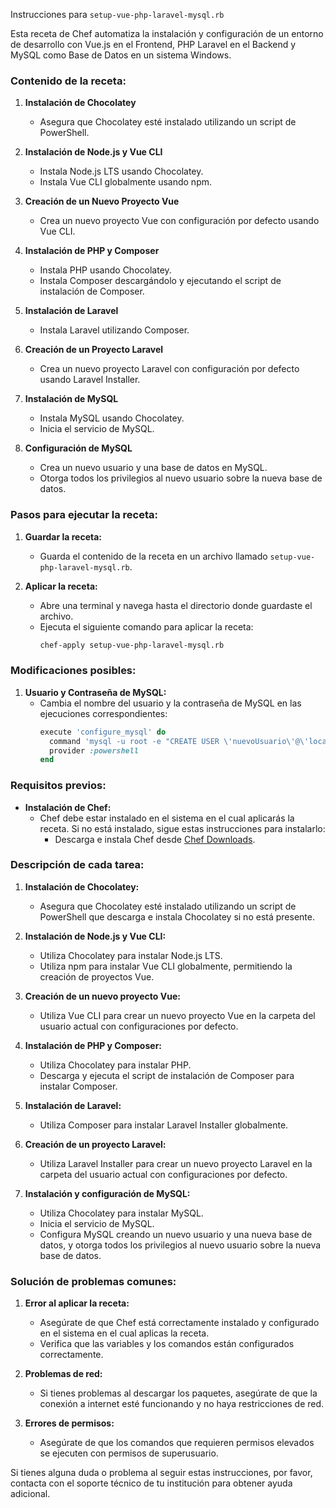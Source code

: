 Instrucciones para `setup-vue-php-laravel-mysql.rb`

Esta receta de Chef automatiza la instalación y configuración de un entorno de desarrollo con Vue.js en el Frontend, PHP Laravel en el Backend y MySQL como Base de Datos en un sistema Windows.

### Contenido de la receta:

1. **Instalación de Chocolatey**
   - Asegura que Chocolatey esté instalado utilizando un script de PowerShell.

2. **Instalación de Node.js y Vue CLI**
   - Instala Node.js LTS usando Chocolatey.
   - Instala Vue CLI globalmente usando npm.

3. **Creación de un Nuevo Proyecto Vue**
   - Crea un nuevo proyecto Vue con configuración por defecto usando Vue CLI.

4. **Instalación de PHP y Composer**
   - Instala PHP usando Chocolatey.
   - Instala Composer descargándolo y ejecutando el script de instalación de Composer.

5. **Instalación de Laravel**
   - Instala Laravel utilizando Composer.

6. **Creación de un Proyecto Laravel**
   - Crea un nuevo proyecto Laravel con configuración por defecto usando Laravel Installer.

7. **Instalación de MySQL**
   - Instala MySQL usando Chocolatey.
   - Inicia el servicio de MySQL.

8. **Configuración de MySQL**
   - Crea un nuevo usuario y una base de datos en MySQL.
   - Otorga todos los privilegios al nuevo usuario sobre la nueva base de datos.

### Pasos para ejecutar la receta:

1. **Guardar la receta:**
   - Guarda el contenido de la receta en un archivo llamado `setup-vue-php-laravel-mysql.rb`.

2. **Aplicar la receta:**
   - Abre una terminal y navega hasta el directorio donde guardaste el archivo.
   - Ejecuta el siguiente comando para aplicar la receta:
     ```sh
     chef-apply setup-vue-php-laravel-mysql.rb
     ```

### Modificaciones posibles:

1. **Usuario y Contraseña de MySQL:**
   - Cambia el nombre del usuario y la contraseña de MySQL en las ejecuciones correspondientes:
     ```ruby
     execute 'configure_mysql' do
       command 'mysql -u root -e "CREATE USER \'nuevoUsuario\'@\'localhost\' IDENTIFIED BY \'TuContraseñaSegura\'; CREATE DATABASE nuevonombrebd; GRANT ALL PRIVILEGES ON nuevonombrebd.* TO \'nuevoUsuario\'@\'localhost\'; FLUSH PRIVILEGES;"'
       provider :powershell
     end
     ```

### Requisitos previos:

- **Instalación de Chef:**
  - Chef debe estar instalado en el sistema en el cual aplicarás la receta. Si no está instalado, sigue estas instrucciones para instalarlo:
    - Descarga e instala Chef desde [Chef Downloads](https://downloads.chef.io/chef).

### Descripción de cada tarea:

1. **Instalación de Chocolatey:**
   - Asegura que Chocolatey esté instalado utilizando un script de PowerShell que descarga e instala Chocolatey si no está presente.

2. **Instalación de Node.js y Vue CLI:**
   - Utiliza Chocolatey para instalar Node.js LTS.
   - Utiliza npm para instalar Vue CLI globalmente, permitiendo la creación de proyectos Vue.

3. **Creación de un nuevo proyecto Vue:**
   - Utiliza Vue CLI para crear un nuevo proyecto Vue en la carpeta del usuario actual con configuraciones por defecto.

4. **Instalación de PHP y Composer:**
   - Utiliza Chocolatey para instalar PHP.
   - Descarga y ejecuta el script de instalación de Composer para instalar Composer.

5. **Instalación de Laravel:**
   - Utiliza Composer para instalar Laravel Installer globalmente.

6. **Creación de un proyecto Laravel:**
   - Utiliza Laravel Installer para crear un nuevo proyecto Laravel en la carpeta del usuario actual con configuraciones por defecto.

7. **Instalación y configuración de MySQL:**
   - Utiliza Chocolatey para instalar MySQL.
   - Inicia el servicio de MySQL.
   - Configura MySQL creando un nuevo usuario y una nueva base de datos, y otorga todos los privilegios al nuevo usuario sobre la nueva base de datos.

### Solución de problemas comunes:

1. **Error al aplicar la receta:**
   - Asegúrate de que Chef está correctamente instalado y configurado en el sistema en el cual aplicas la receta.
   - Verifica que las variables y los comandos están configurados correctamente.

2. **Problemas de red:**
   - Si tienes problemas al descargar los paquetes, asegúrate de que la conexión a internet esté funcionando y no haya restricciones de red.

3. **Errores de permisos:**
   - Asegúrate de que los comandos que requieren permisos elevados se ejecuten con permisos de superusuario.

Si tienes alguna duda o problema al seguir estas instrucciones, por favor, contacta con el soporte técnico de tu institución para obtener ayuda adicional.
